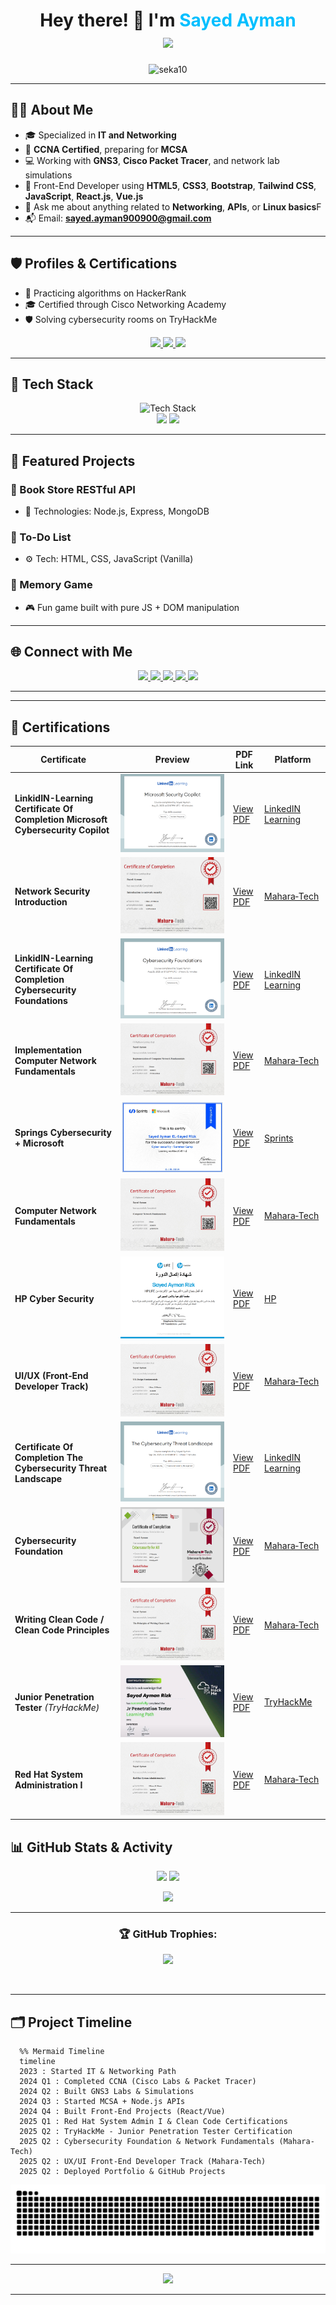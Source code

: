<!-- README.md for seka10 -->

<h1 align="center">
  Hey there! 👋 I'm <span style="color:#00bfff">Sayed Ayman</span>
  <br>
  <img src="https://readme-typing-svg.demolab.com/?font=Fira+Code&duration=4000&pause=1000&color=00FFC6&center=true&vCenter=true&width=435&lines=Junior+IT+Specialist%5BNetworking%5D;Front-End+Developer"/>
</h1>

<p align="center">
  <img src="https://komarev.com/ghpvc/?username=seka10&label=Profile%20views&color=0e75b6&style=flat" alt="seka10" />
</p>

---

## 👨‍💻 About Me

- 🎓 Specialized in **IT and Networking**
- 🧠 **CCNA Certified**, preparing for **MCSA**
- 💻 Working with **GNS3**, **Cisco Packet Tracer**, and network lab simulations
- 🎨 Front-End Developer using **HTML5**, **CSS3**, **Bootstrap**, **Tailwind CSS**, **JavaScript**, **React.js**, **Vue.js**
- 💬 Ask me about anything related to **Networking**, **APIs**, or **Linux basics**F
- 📬 Email: **sayed.ayman900900@gmail.com**

---

## 🛡️ Profiles & Certifications

  <!--Need some Changes -->
- 🧩 Practicing algorithms on HackerRank
- 🎓 Certified through Cisco Networking Academy
- 🛡️ Solving cybersecurity rooms on TryHackMe
<p align="center">
  <a href="https://tryhackme.com/p/e.auwk1911" target="_blank">
    <img src="https://img.shields.io/badge/TryHackMe-%20Cybersecurity%20Labs-E93E30?style=for-the-badge&logo=tryhackme&logoColor=white"/>
  </a>
  
  <a href="https://www.netacad.com/profile?&tab=profile" target="_blank">
    <img src="https://img.shields.io/badge/Cisco%20NetAcad-%20Networking%20Certs-0B5CAD?style=for-the-badge&logo=cisco&logoColor=white"/>
  </a>
 
  <a href="https://www.hackerrank.com/dashboard" target="_blank">
    <img src="https://img.shields.io/badge/HackerRank-%20Algorithms%20&%20Code-2EC866?style=for-the-badge&logo=hackerrank&logoColor=white"/>
  </a>
</p>

---

## 🚀 Tech Stack

<p align="center">
  <img src="https://skillicons.dev/icons?i=html,css,tailwind,bootstrap,js,nodejs,react,vue" alt="Tech Stack" />
  <br>
  <img src="https://img.shields.io/badge/GNS3-404D59?style=for-the-badge&logo=gns3&logoColor=white"/>
  <img src="https://img.shields.io/badge/PacketTracer-0078D7?style=for-the-badge&logo=cisco&logoColor=white"/>
</p>

---

## 📁 Featured Projects

### 📘 Book Store RESTful API
- 🧩 Technologies: Node.js, Express, MongoDB

### 📝 To-Do List
- ⚙️ Tech: HTML, CSS, JavaScript (Vanilla)

### 🧠 Memory Game
- 🎮 Fun game built with pure JS + DOM manipulation

---

## 🌐 Connect with Me

<p align="center">
  <a href="https://api.whatsapp.com/send/?phone=201095463272&text&type=phone_number&app_absent=0" target="_blank">
    <img src="https://img.shields.io/badge/Whatsapp-25D366?style=for-the-badge&logo=whatsapp&logoColor=white"/>
  </a>
  <a href="https://www.instagram.com/sayed_x_ayman/" target="_blank">
    <img src="https://img.shields.io/badge/Instagram-E4405F?style=for-the-badge&logo=instagram&logoColor=white"/>
  </a>
  <a href="https://www.facebook.com/profile.php?id=100014948612662" target="_blank">
    <img src="https://img.shields.io/badge/Facebook-1877F2?style=for-the-badge&logo=facebook&logoColor=white"/>
  </a>
  <a href="https://x.com/SayedAyman92?t=UUgBFCgV9z0hEcUNIeMAvw&s=08" target="_blank">
    <img src="https://img.shields.io/badge/Twitter-1DA1F2?style=for-the-badge&logo=twitter&logoColor=white"/>
  </a>
  <a href="https://www.linkedin.com/in/xseka10x" target="_blank">
    <img src="https://img.shields.io/badge/LinkedIn-0077B5?style=for-the-badge&logo=linkedin&logoColor=white"/>
  </a>
</p>

---

---
## 📄 Certifications

| Certificate                                | Preview                                             | PDF Link     | Platform       |
|--------------------------------------------|-----------------------------------------------------|-------------------|----------------|
| **LinkidIN-Learning Certificate Of Completion Microsoft Cybersecurity Copilot** | ![CNN‑Cert]( https://github.com/seka10/seka10/blob/main/PNG/CertificateOfCompletion_Microsoft%20Security%20Copilot.png ) | [View PDF]( https://github.com/seka10/seka10/blob/main/certification/CertificateOfCompletion_Microsoft%20Security%20Copilot.pdf ) | [LinkedIN Learning]( https://www.linkedin.com/learning/ ) |
| **Network Security Introduction** | ![CNN‑Cert](https://github.com/seka10/seka10/blob/main/PNG/Network%20_Security_Introduction_Certificate.png) | [View PDF](https://github.com/seka10/seka10/blob/main/certification/Network%20_Security_Introduction_Certificate-EN.pdf) | [Mahara‑Tech](https://maharatech.gov.eg/) |
| **LinkidIN-Learning Certificate Of Completion Cybersecurity Foundations** | ![CNN‑Cert]( https://github.com/seka10/seka10/blob/main/PNG/CertificateOfCompletion_Cybersecurity%20Foundations.png ) | [View PDF]( https://github.com/seka10/seka10/blob/main/certification/CertificateOfCompletion_Cybersecurity%20Foundations.pdf ) | [LinkedIN Learning]( https://www.linkedin.com/learning/ ) |
| **Implementation Computer Network Fundamentals** | ![CNN‑Cert](https://github.com/seka10/seka10/blob/main/PNG/Course_Implementation_Computer_Networking_Fundamentals_Certificate_En.png) | [View PDF](https://github.com/seka10/seka10/blob/main/certification/Course_Implementation_Computer_Networking_Fundamentals_Certificate_En.pdf) | [Mahara‑Tech](https://maharatech.gov.eg/) |
| **Springs Cybersecurity + Microsoft** | ![CNN‑Cert]( https://github.com/seka10/seka10/blob/main/PNG/Microsoft%20-%20Summer%20Camp.png ) | [View PDF]( https://github.com/seka10/seka10/blob/main/certification/Microsoft%20-%20Certification.pdf ) | [Sprints]( https://sprints.ai/ar-eg ) |
| **Computer Network Fundamentals** | ![CNN‑Cert](https://github.com/seka10/seka10/blob/main/PNG/Course_Computer_Network_Fundamentals_Certificate_En.png) | [View PDF](https://github.com/seka10/seka10/blob/main/certification/Course_Computer_Network_Fundamentals_Certificate_En.pdf) | [Mahara‑Tech](https://maharatech.gov.eg/) |
| **HP Cyber Security** | ![CNN‑Cert](https://github.com/seka10/seka10/blob/main/PNG/HP.png) | [View PDF](https://github.com/seka10/seka10/blob/main/certification/HP_certificate.pdf) | [HP](https://www.life-global.org/) |
| **UI/UX (Front‑End Developer Track)**| ![UX‑UI‑Cert](https://github.com/seka10/seka10/blob/main/PNG/UXD.png) | [View PDF](https://github.com/seka10/seka10/blob/main/certification/Course_UX-UI_Certificate_En.pdf) | [Mahara‑Tech](https://maharatech.gov.eg/) |
| **Certificate Of Completion The Cybersecurity Threat Landscape**| ![CNN‑Cert]( https://github.com/seka10/seka10/blob/main/PNG/CertificateOfCompletion_The%20Cybersecurity%20Threat%20Landscape.png ) | [View PDF]( https://github.com/seka10/seka10/blob/main/certification/CertificateOfCompletion_The%20Cybersecurity%20Threat%20Landscape.pdf ) | [LinkedIN Learning]( https://www.linkedin.com/learning/ ) |
| **Cybersecurity Foundation** | ![Cyber‑Cert](https://github.com/seka10/seka10/blob/main/PNG/Course_CyberSecurityforAll_Certificate_En.png) | [View PDF](https://github.com/seka10/seka10/blob/main/certification/Course_CyberSecurityforAll_Certificate_En.pdf) | [Mahara‑Tech](https://maharatech.gov.eg/) |
| **Writing Clean Code / Clean Code Principles** | ![CleanCode](https://github.com/seka10/seka10/blob/main/PNG/CleanCoding.png) | [View PDF](https://github.com/seka10/seka10/blob/main/certification/_Course_Clean_Code_Certificate_En.pdf) | [Mahara‑Tech](https://maharatech.gov.eg/) |
| **Junior Penetration Tester** *(TryHackMe)*| ![Jr‑VAPT](https://github.com/seka10/seka10/blob/main/PNG/TryHackMe_Certification.jpg) | [View PDF](https://github.com/seka10/seka10/blob/main/certification/TryHackMe_Certification.pdf) | [TryHackMe](https://tryhackme.com/p/Seka10) |
| **Red Hat System Administration I**| ![RHSA‑Cert](https://github.com/seka10/seka10/blob/main/PNG/RedHatSystem.png) | [View PDF](https://github.com/seka10/seka10/blob/main/certification/redhat%20certifications%20-%20EN.pdf) | [Mahara‑Tech](https://maharatech.gov.eg/) |

## 📊 GitHub Stats & Activity

<p align="center">
  <img src="https://github-readme-stats.vercel.app/api?username=seka10&show_icons=true&theme=tokyonight" height="180"/>
  <img src="https://github-readme-stats.vercel.app/api/top-langs/?username=seka10&layout=compact&theme=tokyonight" height="180"/>
</p>

<p align="center">
  <img src="https://github-readme-streak-stats.herokuapp.com/?user=seka10&theme=tokyonight&hide_border=true" />
</p>

---
<h3 align="center">🏆 GitHub Trophies:</h3>
  <p align="center">
    <img src="https://github-profile-trophy.vercel.app/?username=a-hemeda&theme=onestar&row=1&column=7"/>
  </p>
  <br>

---

## 🗂️ Project Timeline

```mermaid
  %% Mermaid Timeline
  timeline
  2023 : Started IT & Networking Path
  2024 Q1 : Completed CCNA (Cisco Labs & Packet Tracer)
  2024 Q2 : Built GNS3 Labs & Simulations
  2024 Q3 : Started MCSA + Node.js APIs
  2024 Q4 : Built Front-End Projects (React/Vue)
  2025 Q1 : Red Hat System Admin I & Clean Code Certifications
  2025 Q2 : TryHackMe - Junior Penetration Tester Certification
  2025 Q2 : Cybersecurity Foundation & Network Fundamentals (Mahara-Tech)
  2025 Q2 : UX/UI Front-End Developer Track (Mahara-Tech)
  2025 Q2 : Deployed Portfolio & GitHub Projects

```

<p align="center">
    <img src="https://raw.githubusercontent.com/platane/snk/output/github-contribution-grid-snake-dark.svg"> <!-- Snake -->
  </p>

---

<p align="center">
  <img src="https://capsule-render.vercel.app/api?type=waving&color=0:00bfff,100:0e75b6&height=100&section=footer"/>
</p>

---

